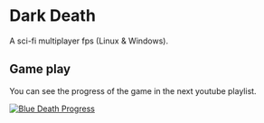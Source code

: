 # Dark Death

A sci-fi multiplayer fps (Linux & Windows).

## Game play

You can see the progress of the game in the next youtube playlist. 

[![Blue Death Progress](http://img.youtube.com/vi/w9zjnGgVsZk/0.jpg)](https://www.youtube.com/playlist?list=PLcUKhWwmWVPHpVO0qTNTxEtt8QSWgM-1q "Blue Death Versions")
